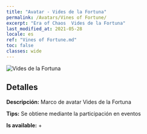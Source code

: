 ```yaml
---
title: "Avatar - Vides de la Fortuna"
permalink: /Avatars/Vines of Fortune/
excerpt: "Era of Chaos  Vides de la Fortuna"
last_modified_at: 2021-05-28
locale: es
ref: "Vines of Fortune.md"
toc: false
classes: wide
---
```

 ![Vides de la Fortuna](/images/a/avatarFrame_92.png)

## Detalles

 **Descripción:** Marco de avatar Vides de la Fortuna 

 **Tips:** Se obtiene mediante la participación en eventos 

 **Is available:**  + 

